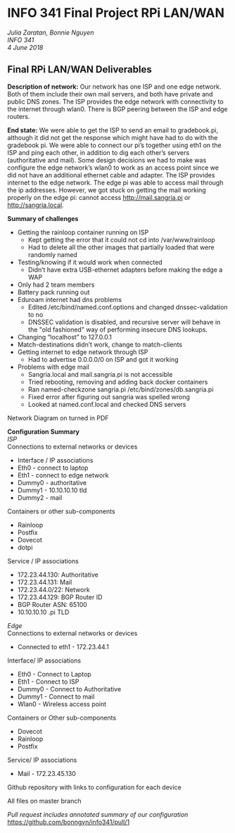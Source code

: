 # INFO 341 Final Project RPi LAN/WAN

*Julia Zaratan, Bonnie Nguyen  
INFO 341  
4 June 2018*

## Final RPi LAN/WAN Deliverables
__Description of network:__
Our network has one ISP and one edge network. Both of them include their own mail servers, and both have private and public DNS zones. The ISP provides the edge network with connectivity to the internet through wlan0. There is BGP peering between the ISP and edge routers. 

__End state:__ We were able to get the ISP to send an email to gradebook.pi, although it did not get the response which might have had to do with the gradebook pi. We were able to connect our pi’s together using eth1 on the ISP and ping each other, in addition to dig each other’s servers (authoritative and mail). Some design decisions we had to make was configure the edge network’s wlan0 to work as an access point since we did not have an additional ethernet cable and adapter. The ISP provides internet to the edge network.  The edge pi was able to access mail through the ip addresses. However, we got stuck on getting the mail working properly on the edge pi: cannot access http://mail.sangria.pi or http://sangria.local.

__Summary of challenges__  
* Getting the rainloop container running on ISP
  + Kept getting the error that it could not cd into /var/www/rainloop
  + Had to delete all the other images that partially loaded that were randomly named
* Testing/knowing if it would work when connected
  + Didn’t have extra USB-ethernet adapters before making the edge a WAP
* Only had 2 team members
* Battery pack running out
* Eduroam internet had dns problems
  + Edited /etc/bind/named.conf.options and changed dnssec-validation to no
  + DNSSEC validation is disabled, and recursive server will behave in the "old fashioned" way of performing insecure DNS lookups.
* Changing “localhost” to 127.0.0.1 
* Match-destinations didn’t work, change to match-clients
* Getting internet to edge network through ISP
  + Had to advertise 0.0.0.0/0 on ISP and got it working
* Problems with edge mail
  + Sangria.local and mail.sangria.pi is not accessible
  + Tried rebooting, removing and adding back docker containers
  + Ran named-checkzone sangria.pi /etc/bind/zones/db.sangria.pi
  + Fixed error after figuring out sangria was spelled wrong
  + Looked at named.conf.local and checked DNS servers 

Network Diagram on turned in PDF   


__Configuration Summary__  
_ISP_  
Connections to external networks or devices
* Interface / IP associations
* Eth0 - connect to laptop
* Eth1 - connect to edge network
* Dummy0 - authoritative
* Dummy1 - 10.10.10.10 tld
* Dummy2 - mail

Containers or other sub-components
* Rainloop
* Postfix
* Dovecot
* dotpi

Service / IP associations
* 172.23.44.130: Authoritative
* 172.23.44.131: Mail
* 172.23.44.0/22: Network
* 172.23.44.129: BGP Router ID
* BGP Router ASN: 65100
* 10.10.10.10 .pi TLD
 

_Edge_  
Connections to external networks or devices
* Connected to eth1 - 172.23.44.1

Interface/ IP associations
* Eth0 - Connect to Laptop 
* Eth1 - Connect to ISP 
* Dummy0 - Connect to Authoritative
* Dummy1 - Connect to mail
* Wlan0 - Wireless access point

Containers or Other sub-components 
* Dovecot
* Rainloop
* Postfix 

Service/ IP associations 
* Mail - 172.23.45.130

Github repository with links to configuration for each device  

All files on master branch  

_Pull request includes annotated summary of our configuration_
https://github.com/bonngyn/info341/pull/1
